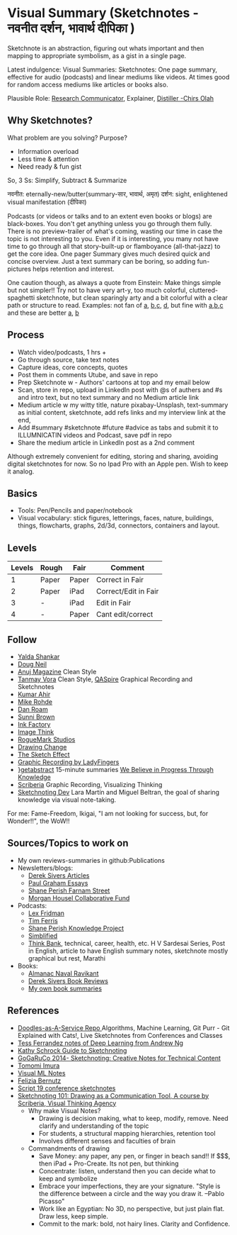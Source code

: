 # Visual Summary (Sketchnotes - नवनीत दर्शन, भावार्थ दीपिका )

Sketchnote is an abstraction, figuring out whats important and then mapping to appropriate symbolism, as a gist in a single page.

Latest indulgence: Visual Summaries: Sketchnotes: One page summary, effective for audio (podcasts) and linear mediums like videos. At times good for random access mediums like articles or books also. 

Plausible Role: [Research Communicator](https://www.researchretold.com/research-communication-opportunities/), Explainer, [Distiller -Chirs Olah](https://distill.pub/)

## Why Sketchnotes? 

What problem are you solving? Purpose?

- Information overload
- Less time & attention
- Need ready & fun gist

So, 3 Ss: Simplify, Subtract & Summarize

नवनीत: eternally-new/butter(summary-सार, भावार्थ, अमृत)
दर्शन: sight, enlightened visual manifestation (दीपिका)

Podcasts (or videos or talks and to an extent even books or blogs) are black-boxes. You don't get anything unless you go through them fully. There is no preview-trailer of what's coming, wasting our time in case the topic is not interesting to you. Even if it is interesting, you many not have time to go through all that story-built-up or flamboyance (all-that-jazz) to get the core idea. One pager Summary gives much desired quick and concise overview. Just a text summary can be boring, so adding fun-pictures helps retention and interest.

One caution though, as always a quote from Einstein: Make things simple but not simpler!! Try not to have very art-y, too much colorful, cluttered-spaghetti sketchnote, but clean sparingly arty and a bit colorful with a clear path or structure to read.  Examples: not fan of [a](https://www.teachthought.com/wp-content/uploads/2013/05/graphic-notes-seth-godin-stop-stealing-dreams.jpg), [b](https://www.teachthought.com/wp-content/uploads/2013/05/graphic-notes-7.jpg),[c](https://www.teachthought.com/wp-content/uploads/2013/05/graphic-notes-6.jpg), [d](https://www.flickr.com/photos/makaylalewis/48371566661/in/dateposted/), but fine with [a](https://www.teachthought.com/wp-content/uploads/2013/05/graphic-notes-9.jpg),[b](https://www.teachthought.com/wp-content/uploads/2013/05/graphic-notes-4.jpg),[c](https://www.teachthought.com/wp-content/uploads/2013/05/graphic-notes-2.jpg) and these are better [a](https://www.linkedin.com/posts/kumarahir_cisco-people-learning-activity-6936649710954766336-3iC7?utm_source=linkedin_share&utm_medium=member_desktop_web), [b](https://kumarahir.medium.com/sketchnote-designing-ar-applications-google-i-o-2019-140d75ede700)

## Process
- Watch video/podcasts, 1 hrs +
- Go through source, take text notes
- Capture ideas, core concepts, quotes
- Post them in comments Utube, and save in repo
- Prep Sketchnote w - Authors' cartoons at top and my email below
- Scan, store in repo, upload in LinkedIn post with @s of authers and #s and intro text, but no text summary and no Medium article link
- Medium article w my witty title, nature pixabay-Unsplash, text-summary as initial content, sketchnote, add refs links and my interview link at the end, 
- Add #summary #sketchnote #future #advice as tabs and submit it to ILLUMNICATIN videos and Podcast, save pdf in repo
- Share the medium article in LinkedIn post as a 2nd comment

Although extremely convenient for editing, storing and sharing, avoiding digital sketchnotes for now. So no Ipad Pro with an Apple pen. Wish to keep it analog.

## Basics
- Tools: Pen/Pencils and paper/notebook
- Visual vocabulary: stick figures, letterings, faces, nature, buildings, things, flowcharts, graphs, 2d/3d, connectors, containers and layout.

## Levels

| Levels | Rough | Fair  | Comment              |
|--------|-------|-------|----------------------|
| 1      | Paper | Paper | Correct in Fair      |
| 2      | Paper | iPad  | Correct/Edit in Fair |
| 3      | -     | iPad  | Edit in Fair         |
| 4      | -     | Paper | Cant edit/correct    |

## Follow
- [Yalda Shankar](https://yaldashankar.org/index.html)
- [Doug Neil](https://www.verbaltovisual.com/)
- [Anuj Magazine](https://www.linkedin.com/in/anujmagazine/) Clean Style
- [Tanmay Vora](https://qaspire.com/) Clean Style, [QASpire](https://qaspire.com/sketchnotes/)  Graphical Recording and Sketchnotes
- [Kumar Ahir](https://www.kumarahir.com/sketchnotes.html)
- [Mike Rohde](http://rohdesign.com)
- [Dan Roam](https://www.danroam.com/)
- [Sunni Brown](https://www.sunnibrown.com/)
- [Ink Factory](https://inkfactorystudio.com/blog/defining-graphic-recording-visual-notes/)
- [Image Think](https://www.imagethink.net/)
- [RogueMark Studios](https://www.roguemarkstudios.com/graphicrecording)
- [Drawing Change](https://drawingchange.com/)
- [The Sketch Effect](http://www.thesketcheffect.com)
- [Graphic Recording by LadyFingers](http://www.ladyfingersco.com/graphic-recording/)
- [}getabstract](https://www.getabstract.com/en/) 15-minute summaries [We Believe in Progress Through Knowledge](https://www.youtube.com/watch?v=LE6ysJzBEuY)
- [Scriberia](https://www.scriberia.com/) Graphic Recording, Visualizing Thinking
- [Sketchnoting Dev](https://sketchnoting.dev/sketchnotes/)  Lara Martín and Miguel Beltran, the goal of sharing knowledge via visual note-taking.


For me: Fame-Freedom, Ikigai, "I am not looking for success, but, for Wonder!!", the WoW!!

## Sources/Topics to work on
- My own reviews-summaries in github:Publications
- Newsletters/blogs: 
	- [Derek Sivers Articles](https://sive.rs/blog)
	- [Paul Graham Essays](http://www.paulgraham.com/articles.html)
	- [Shane Perish Farnam Street](https://fs.blog/best-articles/)
	- [Morgan Housel Collaborative Fund](https://www.collaborativefund.com/blog/)
- Podcasts: 
	- [Lex Fridman](https://www.youtube.com/c/lexfridman/videos)
	- [Tim Ferris](https://www.youtube.com/c/timferriss)
	- [Shane Perish Knowledge Project](https://fs.blog/knowledge-project-podcast/)
	- [Simblified](https://podcasts.google.com/feed/aHR0cHM6Ly9zdGF0aWMuYWRvcmlsYWJzLmNvbS9mZWVkL3NpbWJsaWZpZWQueG1s)
	- [Think Bank](https://www.youtube.com/c/ThinkBankLive), technical, career, health, etc. H V Sardesai Series, Post in English, article to have English summary notes, sketchnote mostly graphical but rest, Marathi
- Books: 
	- [Almanac Naval Ravikant](https://www.navalmanack.com/)
	- [Derek Sivers Book Reviews](https://sive.rs/book)
	- [My own book summaries](https://github.com/yogeshhk/Publications)

## References
- [Doodles-as-A-Service Repo ](https://github.com/girliemac/a-picture-is-worth-a-1000-words) Algorithms, Machine Learning, Git Purr - Git Explained with Cats!, Live Sketchnotes from Conferences and Classes
- [Tess Ferrandez notes of Deep Learning from Andrew Ng](https://sketchnotearmy.com/blog/2019/3/12/tess-ferrandez-sketchnoting-deep-learning)
- [Kathy Schrock Guide to Sketchnoting](https://www.schrockguide.net/sketchnoting.html)
- [GoGaRuCo 2014- Sketchnoting: Creative Notes for Technical Content](https://www.youtube.com/watch?v=dE2pqeI3LOI)
- [Tomomi Imura](https://girliemac.com/blog/2021/07/12/microsoft-beginners-sketchnotes/)
- [Visual ML Notes](https://github.com/visual-ml-notes/visual-machine-learning-notes)
- [Felizia Bernutz](https://fbernutz.github.io/sketchnotes/)
- [Script 19 conference sketchnotes](https://wolfgang-ziegler.com/blog/script19-sketchnotes)
- [Sketchnoting 101: Drawing as a Communication Tool, A course by Scriberia, Visual Thinking Agency](https://www.domestika.org/en/courses/1986-sketchnoting-101-drawing-as-a-communication-tool/units/11013-starting-to-think-visually)
	- Why make Visual Notes? 
		- Drawing is decision making, what to keep, modify, remove. Need clarify and understanding of the topic
		- For students, a structural mapping hierarchies, retention tool
		- Involves different senses and faculties of brain
	- Commandments of drawing
		- Save Money: any paper, any pen, or finger in beach sand!! If $$$, then iPad + Pro-Create. Its not pen, but thinking
		- Concentrate: listen, understand then you can decide what to keep and symbolize
		- Embrace your imperfections, they are your signature. "Style is the difference between a circle and the way you draw it. –Pablo Picasso"
		- Work like an Egyptian: No 3D, no perspective, but just plain flat. Draw less, keep simple.
		- Commit to the mark: bold, not hairy lines. Clarity and Confidence.
		
<!-- ## Musings: Why Sketch-noting for Part II 
I was searching for a good skill, a vocation to learn that will help me sail through Part II of my life. Every week, after going through bing watching of YouTube videos or listening to multiple podcasts. It will give some ideas like Explainable AI, 3d1b like videos etc try to fit them in my two gateways of selections ie IKIGAI and Sketchnotes. At times somehow force them into those ideas and then do some reading exercises. Will typically have github directory and reference in it. All that will go o for a few days and then fizzle out or will get some new idea to move forward. This has been going on for a year now. Some areas like genetics, BioNLP needed a lot more preparation on the unknown domain to gain enough expertize to be a viable career option in Part II. Latest of the lot is Sketchnotes. There is noting new to be learnt here.  I have been sketching for years and I have been teaching CAD and ML for years and I have been preparing training material for years. I do have a Publications folder which has notes of books in 3 column an presentation modes. So the skills are/were already there. Whats new is the combination which is rare. Technical prowess at AI ML or Technology in general plus artistic inclination is a n unique combination, combined that with decent understanding and ability to make concise witty summaries can be done in sketchnotes. This is really rare. Mike Rohde, DOug Neil and Tanmay Vora are good at sketching but may lag behind on technology front. Margaret is ML + Art but her sketchnotes are less of a sketch. So if I emerge well it can be good expertize to build and pursue. I can start going through only long form, seemingly lengthy content which people just don't have time to go through. Say, 1-2-3 hours Lex Fridman talk or Seen Unseen 4 hours podcast. No one has time and patience. What I bring to table is a concise and precise summary along with visual elements which are completely missing from podcasts for sure as well as video internals to an extent. People can go through the 1 pager summaries either to learn the understand the optic quickly, keep them as reference but can also in turn as a filter even to decide whether to listen to that long form or not. This being a summary and not lifting of the content as s, the copyright law should be ok with it.Anyways I will be putting a big title and original author or interviewees in place to about missing attribution.For preparation I will need to go through the podcast or video thoroughly make text as well as rough doodle notes first and then arrange them in a portrait mode with column or rows or radial layout. I do not wish to make it cluttered or just colorful or utterly useless or unreadable content. It can be airy, sparse but has to be readable at first sight. More emphasis on the content, text firs and later replace text with symbol or icons to make it funny. I don't wish to add doodles juts for sake of it. Even colors need to be used sparingly to highlight borders and to accentuate the highlights. I will remain analog as much as possible. Going digital is better for editing, storing and sharing but at-least for this year its both rough and fair analog but later if I get (or buy) iPad Pro with Apple Pen (50th Birthday) then I will move the fair part to iPad. First part,ie the rough part will always remain on paper. This may may change if the task is to do love talks Sketchnotes but then thats the final level of expertize where directly the fair version is done either on paper (ie stand paper) or on iPad. There is a long way for that kind of expertize. I will research topic to be AI related to prepare then niche per say but later based on the demand I may dilute topics to be technical in general but also non technical such as books articles or summary reviews. Depends on demand fully.Out of 3 Freedom, Fame and Fortune this sketch-noting can surely give freedom and fame but whether money will come or not depends on the success and global recognition.. At this point there is no conflict of interest also. I can safely build this hobby and explain the difficult topics to masses. Thats what a teacher of crystallized intelligence has to do after 50. I think I have found my mojo well.

-----
 -->
